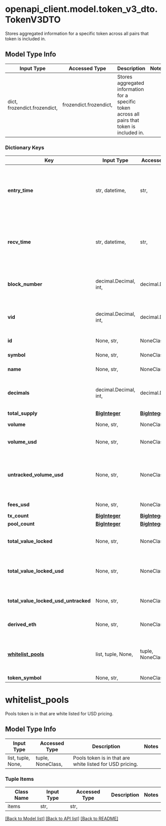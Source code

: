 # openapi_client.model.token_v3_dto.TokenV3DTO

Stores aggregated information for a specific token across all pairs that token is included in.

## Model Type Info
Input Type | Accessed Type | Description | Notes
------------ | ------------- | ------------- | -------------
dict, frozendict.frozendict,  | frozendict.frozendict,  | Stores aggregated information for a specific token across all pairs that token is included in. | 

### Dictionary Keys
Key | Input Type | Accessed Type | Description | Notes
------------ | ------------- | ------------- | ------------- | -------------
**entry_time** | str, datetime,  | str,  |  | [optional] value must conform to RFC-3339 date-time
**recv_time** | str, datetime,  | str,  |  | [optional] value must conform to RFC-3339 date-time
**block_number** | decimal.Decimal, int,  | decimal.Decimal,  |  | [optional] value must be a 64 bit integer
**vid** | decimal.Decimal, int,  | decimal.Decimal,  |  | [optional] value must be a 64 bit integer
**id** | None, str,  | NoneClass, str,  | Token address. | [optional] 
**symbol** | None, str,  | NoneClass, str,  | Token symbol. | [optional] 
**name** | None, str,  | NoneClass, str,  | Token name. | [optional] 
**decimals** | decimal.Decimal, int,  | decimal.Decimal,  | Token decimals. | [optional] value must be a 32 bit integer
**total_supply** | [**BigInteger**](BigInteger.md) | [**BigInteger**](BigInteger.md) |  | [optional] 
**volume** | None, str,  | NoneClass, str,  | Volume in token units. | [optional] 
**volume_usd** | None, str,  | NoneClass, str,  | Volume in derived USD. | [optional] 
**untracked_volume_usd** | None, str,  | NoneClass, str,  | Volume in USD even on pools with less reliable USD values. | [optional] 
**fees_usd** | None, str,  | NoneClass, str,  | Fees in USD. | [optional] 
**tx_count** | [**BigInteger**](BigInteger.md) | [**BigInteger**](BigInteger.md) |  | [optional] 
**pool_count** | [**BigInteger**](BigInteger.md) | [**BigInteger**](BigInteger.md) |  | [optional] 
**total_value_locked** | None, str,  | NoneClass, str,  | Liquidity across all pools in token units. | [optional] 
**total_value_locked_usd** | None, str,  | NoneClass, str,  | Liquidity across all pools in derived USD. | [optional] 
**total_value_locked_usd_untracked** | None, str,  | NoneClass, str,  | TVL derived in USD untracked. | [optional] 
**derived_eth** | None, str,  | NoneClass, str,  | Derived price in ETH. | [optional] 
**[whitelist_pools](#whitelist_pools)** | list, tuple, None,  | tuple, NoneClass,  | Pools token is in that are white listed for USD pricing. | [optional] 
**token_symbol** | None, str,  | NoneClass, str,  |  | [optional] 

# whitelist_pools

Pools token is in that are white listed for USD pricing.

## Model Type Info
Input Type | Accessed Type | Description | Notes
------------ | ------------- | ------------- | -------------
list, tuple, None,  | tuple, NoneClass,  | Pools token is in that are white listed for USD pricing. | 

### Tuple Items
Class Name | Input Type | Accessed Type | Description | Notes
------------- | ------------- | ------------- | ------------- | -------------
items | str,  | str,  |  | 

[[Back to Model list]](../../README.md#documentation-for-models) [[Back to API list]](../../README.md#documentation-for-api-endpoints) [[Back to README]](../../README.md)

